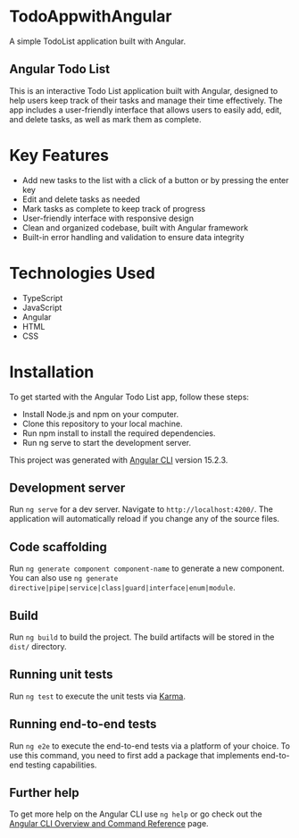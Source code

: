 # TodoAppwithAngular
A simple TodoList application built with Angular.
## Angular Todo List

This is an interactive Todo List application built with Angular, designed to help users keep track of their tasks and manage their time effectively. The app includes a user-friendly interface that allows users to easily add, edit, and delete tasks, as well as mark them as complete.

# Key Features

- Add new tasks to the list with a click of a button or by pressing the enter key
- Edit and delete tasks as needed
- Mark tasks as complete to keep track of progress
- User-friendly interface with responsive design
- Clean and organized codebase, built with Angular framework
- Built-in error handling and validation to ensure data integrity


# Technologies Used

- TypeScript
- JavaScript
- Angular
- HTML
- CSS

# Installation

To get started with the Angular Todo List app, follow these steps:
- Install Node.js and npm on your computer.
- Clone this repository to your local machine.
- Run npm install to install the required dependencies.
- Run ng serve to start the development server.


This project was generated with [Angular CLI](https://github.com/angular/angular-cli) version 15.2.3.

## Development server

Run `ng serve` for a dev server. Navigate to `http://localhost:4200/`. The application will automatically reload if you change any of the source files.

## Code scaffolding

Run `ng generate component component-name` to generate a new component. You can also use `ng generate directive|pipe|service|class|guard|interface|enum|module`.

## Build

Run `ng build` to build the project. The build artifacts will be stored in the `dist/` directory.

## Running unit tests

Run `ng test` to execute the unit tests via [Karma](https://karma-runner.github.io).

## Running end-to-end tests

Run `ng e2e` to execute the end-to-end tests via a platform of your choice. To use this command, you need to first add a package that implements end-to-end testing capabilities.

## Further help

To get more help on the Angular CLI use `ng help` or go check out the [Angular CLI Overview and Command Reference](https://angular.io/cli) page.
